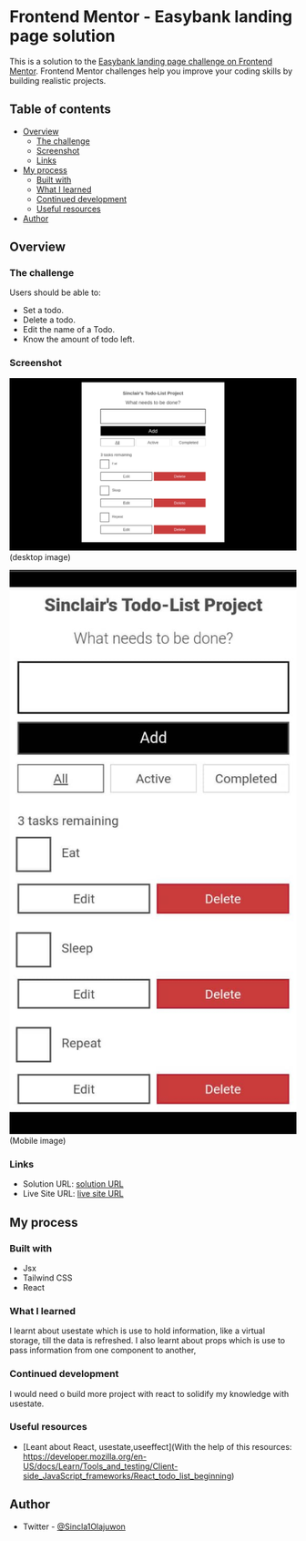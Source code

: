 
# Frontend Mentor - Easybank landing page solution

This is a solution to the [Easybank landing page challenge on Frontend Mentor](https://www.frontendmentor.io/challenges/easybank-landing-page-WaUhkoDN). Frontend Mentor challenges help you improve your coding skills by building realistic projects. 

## Table of contents

- [Overview](#overview)
  - [The challenge](#the-challenge)
  - [Screenshot](#screenshot)
  - [Links](#links)
- [My process](#my-process)
  - [Built with](#built-with)
  - [What I learned](#what-i-learned)
  - [Continued development](#continued-development)
  - [Useful resources](#useful-resources)
- [Author](#author)




## Overview

### The challenge

Users should be able to:

- Set a todo.
- Delete a todo.
- Edit the name of a Todo.
- Know the amount of todo left.

### Screenshot

![](./screencapture-todo-list-project-mrzp-vercel-app-2024-09-19-09_34_55.png)(desktop image)

![](./WhatsApp%20Image%202024-09-19%20at%209.38.06%20AM.jpeg)(Mobile image)




### Links

- Solution URL: [solution URL](https://github.com/sinclare210/TodoList-Project)
- Live Site URL: [live site URL](https://todo-list-project-mrzp.vercel.app/)

## My process

### Built with

- Jsx
- Tailwind CSS
- React




### What I learned

I learnt about usestate which is use to hold information, like a virtual storage, till the data is refreshed. I also learnt about props which is use to pass information from one component to another,


### Continued development

I would need o build more project with react to solidify my knowledge with usestate.



### Useful resources

- [Leant about React, usestate,useeffect](With the help of this resources: https://developer.mozilla.org/en-US/docs/Learn/Tools_and_testing/Client-side_JavaScript_frameworks/React_todo_list_beginning) 


## Author

- Twitter - [@Sincla1Olajuwon](https://x.com/Sincla1Olajuwon?t=9Rl_pnqS5YlDRBy-PVlhWQ&s=09)



